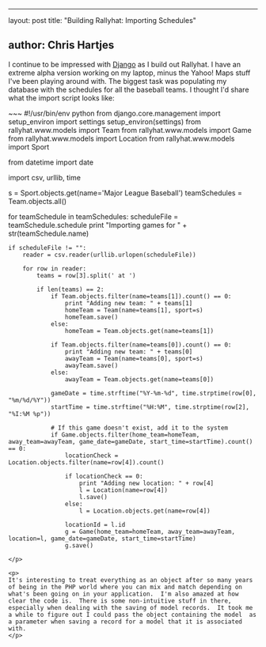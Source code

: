 <hr />

<p>layout: post
title: "Building Rallyhat: Importing Schedules"</p>

<h2>author: Chris Hartjes</h2>

<p>I continue to be impressed with <a href="http://www.djangoproject.com">Django</a> as I build out Rallyhat.  I have an extreme alpha version working on my laptop, minus the Yahoo! Maps stuff I've been playing around with.  The biggest task was populating my database with the schedules for all the baseball teams.  I thought I'd share what the import script looks like:
</p>

<p>
~~~
#!/usr/bin/env python
from django.core.management import setup_environ
import settings
setup_environ(settings)
from rallyhat.www.models import Team
from rallyhat.www.models import Game
from rallyhat.www.models import Location
from rallyhat.www.models import Sport

from datetime import date

import csv, urllib, time

s = Sport.objects.get(name='Major League Baseball')
teamSchedules = Team.objects.all()

for teamSchedule in teamSchedules:
    scheduleFile = teamSchedule.schedule
    print "Importing games for " + str(teamSchedule.name)

    if scheduleFile != "":
        reader = csv.reader(urllib.urlopen(scheduleFile))

        for row in reader:
            teams = row[3].split(' at ')

            if len(teams) == 2:
                if Team.objects.filter(name=teams[1]).count() == 0:
                    print "Adding new team: " + teams[1]
                    homeTeam = Team(name=teams[1], sport=s)
                    homeTeam.save()
                else:
                    homeTeam = Team.objects.get(name=teams[1])

                if Team.objects.filter(name=teams[0]).count() == 0:
                    print "Adding new team: " + teams[0]
                    awayTeam = Team(name=teams[0], sport=s)
                    awayTeam.save()
                else:
                    awayTeam = Team.objects.get(name=teams[0])

                gameDate = time.strftime("%Y-%m-%d", time.strptime(row[0], "%m/%d/%Y"))
                startTime = time.strftime("%H:%M", time.strptime(row[2], "%I:%M %p"))

                # If this game doesn't exist, add it to the system
                if Game.objects.filter(home_team=homeTeam, away_team=awayTeam, game_date=gameDate, start_time=startTime).count() == 0:
                    locationCheck = Location.objects.filter(name=row[4]).count()

                    if locationCheck == 0:
                        print "Adding new location: " + row[4]
                        l = Location(name=row[4])
                        l.save()
                    else:
                        l = Location.objects.get(name=row[4])

                    locationId = l.id
                    g = Game(home_team=homeTeam, away_team=awayTeam, location=l, game_date=gameDate, start_time=startTime)
                    g.save()
~~~
</p>

<p>
It's interesting to treat everything as an object after so many years of being in the PHP world where you can mix and match depending on what's been going on in your application.  I'm also amazed at how clear the code is.  There is some non-intuitive stuff in there, especially when dealing with the saving of model records.  It took me a while to figure out I could pass the object containing the model  as a parameter when saving a record for a model that it is associated with.
</p>
